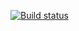 [![Build status](https://ci.appveyor.com/api/projects/status/jqwkis4xa15efc8c?svg=true)](https://ci.appveyor.com/project/YackovPetrov/netologyautomation3-1)
